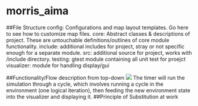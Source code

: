 # morris_aima

##File Structure
	config: 	Configurations and map layout templates. Go here to see how to customize map files.
	core: 		Abstract classes & descriptions of project. These are untouchable definitions/outlines of core module functionality. 
	include: 	additional includes for project, stray or not specific enough for a separate module.
	src: 		additional source for project, works with /include directory.
	testing: 	gtest module containing all unit test for proejct
	visualizer: module for handling display/gui 


##Functionality/Flow description from top-down
![](http://i.imgur.com/SDDS5mA.png)
The timer will run the simulation through a cycle, which involves running a cycle in the environment (one logical iteration), then feeding the new environment state into the visualizer and displaying it.
##Principle of Substitution at work
